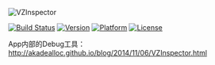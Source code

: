 
![VZInspector](https://github.com/akaDealloc/VZInspector/blob/master/logo.png)

[![Build Status](https://travis-ci.org/akaDealloc/VZInspector.svg)](https://travis-ci.org/akaDealloc/VZInspector)
[![Version](http://img.shields.io/cocoapods/v/VZInspector.svg)](http://cocoapods.org/?q=VZInspector)
[![Platform](http://img.shields.io/cocoapods/p/VZInspector.svg)]()
[![License](http://img.shields.io/cocoapods/l/AsyncDisplayKit.svg)](https://github.com/akaDealloc/VZInspector/blob/master/LICENSE)

App内部的Debug工具：http://akadealloc.github.io/blog/2014/11/06/VZInspector.html
